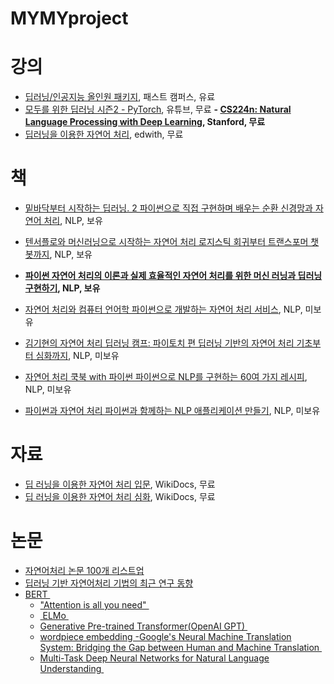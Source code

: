 # MYMYproject

# 강의
- [딥러닝/인공지능 올인원 패키지][1], 패스트 캠퍼스, 유료
- [모두를 위한 딥러닝 시즌2 - PyTorch][2], 유튜브, 무료
**- [CS224n: Natural Language Processing with Deep Learning][3], Stanford, 무료**
- [딥러닝을 이용한 자연어 처리][4], edwith, 무료

# 책
- [밑바닥부터 시작하는 딥러닝. 2 파이썬으로 직접 구현하며 배우는 순환 신경망과 자연어 처리][5], NLP, 보유
- [텐서플로와 머신러닝으로 시작하는 자연어 처리 로지스틱 회귀부터 트랜스포머 챗봇까지][6], NLP, 보유
- **[파이썬 자연어 처리의 이론과 실제 효율적인 자연어 처리를 위한 머신 러닝과 딥러닝 구현하기][7], NLP, 보유**

- [자연어 처리와 컴퓨터 언어학 파이썬으로 개발하는 자연어 처리 서비스][8], NLP, 미보유
- [김기현의 자연어 처리 딥러닝 캠프: 파이토치 편 딥러닝 기반의 자연어 처리 기초부터 심화까지][9], NLP, 미보유
- [자연어 처리 쿡북 with 파이썬 파이썬으로 NLP를 구현하는 60여 가지 레시피][10], NLP, 미보유
- [파이썬과 자연어 처리 파이썬과 함께하는 NLP 애플리케이션 만들기][11], NLP, 미보유

# 자료
- [딥 러닝을 이용한 자연어 처리 입문][12], WikiDocs, 무료
- [딥 러닝을 이용한 자연어 처리 심화][13], WikiDocs, 무료
# 논문
- [자연어처리 논문 100개 리스트업][14]
- [딥러닝 기반 자연어처리 기법의 최근 연구 동향][15]
- [BERT ][16]
	- ["Attention is all you need" ][17]
	- [ ELMo ][18]
	- [Generative Pre-trained Transformer(OpenAI GPT) ][19]
	- [wordpiece embedding -Google's Neural Machine Translation System: Bridging the Gap between Human and Machine Translation ][20]
	- [Multi-Task Deep Neural Networks for Natural Language Understanding ][21]

[1]:	https://www.fastcampus.co.kr/data_online_deep/
[2]:	https://deeplearningzerotoall.github.io/season2/lec_pytorch.html
[3]:	https://web.stanford.edu/class/cs224n/
[4]:	https://www.edwith.org/deepnlp
[5]:	http://www.kyobobook.co.kr/product/detailViewKor.laf?ejkGb=KOR&mallGb=KOR&barcode=9791162241745&orderClick=LAH&Kc=
[6]:	http://www.kyobobook.co.kr/product/detailViewKor.laf?ejkGb=KOR&mallGb=KOR&barcode=9791158391379&orderClick=LAH&Kc=
[7]:	http://www.kyobobook.co.kr/product/detailViewKor.laf?ejkGb=KOR&mallGb=KOR&barcode=9791161751726&orderClick=LAH&Kc=
[8]:	http://www.kyobobook.co.kr/product/detailViewKor.laf?mallGb=KOR&ejkGb=KOR&linkClass=331503&barcode=9791161753140
[9]:	http://www.kyobobook.co.kr/product/detailViewKor.laf?mallGb=KOR&ejkGb=KOR&linkClass=33020903&barcode=9791162241974
[10]:	http://www.kyobobook.co.kr/product/detailViewKor.laf?ejkGb=KOR&mallGb=KOR&barcode=9791161752655&orderClick=LAH&Kc=
[11]:	http://www.kyobobook.co.kr/product/detailViewKor.laf?ejkGb=KOR&mallGb=KOR&barcode=9791161750255&orderClick=LAH&Kc=
[12]:	https://wikidocs.net/book/2155
[13]:	https://wikidocs.net/book/2159
[14]:	http://masatohagiwara.net/100-nlp-papers/
[15]:	https://ratsgo.github.io/natural%20language%20processing/2017/08/16/deepNLP/
[16]:	http://docs.likejazz.com/bert/
[17]:	https://arxiv.org/abs/1706.03762
[18]:	https://arxiv.org/abs/1802.05365
[19]:	https://s3-us-west-2.amazonaws.com/openai-assets/research-covers/language-unsupervised/language_understanding_paper.pdf
[20]:	https://arxiv.org/abs/1609.08144
[21]:	https://arxiv.org/pdf/1901.11504.pdf
